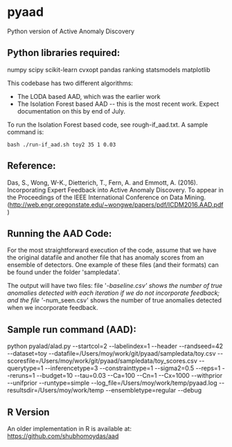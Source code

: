 # pyaad
Python version of Active Anomaly Discovery

Python libraries required:
--------------------------
numpy
scipy
scikit-learn
cvxopt
pandas
ranking
statsmodels
matplotlib


This codebase has two different algorithms:
  - The LODA based AAD, which was the earlier work
  - The Isolation Forest based AAD -- this is the most recent work. Expect documentation on this by end of July.

To run the Isolation Forest based code, see rough-if_aad.txt. A sample command is:

    bash ./run-if_aad.sh toy2 35 1 0.03


Reference:
----------
Das, S., Wong, W-K., Dietterich, T., Fern, A. and Emmott, A. (2016). Incorporating Expert Feedback into Active Anomaly Discovery. To appear in the Proceedings of the IEEE International Conference on Data Mining. (http://web.engr.oregonstate.edu/~wongwe/papers/pdf/ICDM2016.AAD.pdf)

Running the AAD Code:
---------------------
For the most straightforward execution of the code, assume that we have the original datafile and another file that has anomaly scores from an ensemble of detectors. One example of these files (and their formats) can be found under the folder 'sampledata'.

The output will have two files: file '*-baseline.csv' shows the number of true anomalies detected with each iteration if we do not incorporate feedback; and the file '*-num_seen.csv' shows the number of true anomalies detected when we incorporate feedback.

Sample run command (AAD):
-------------------------
python pyalad/alad.py --startcol=2 --labelindex=1 --header --randseed=42 --dataset=toy --datafile=/Users/moy/work/git/pyaad/sampledata/toy.csv --scoresfile=/Users/moy/work/git/pyaad/sampledata/toy_scores.csv --querytype=1 --inferencetype=3 --constrainttype=1 --sigma2=0.5 --reps=1 --reruns=1 --budget=10 --tau=0.03 --Ca=100 --Cn=1 --Cx=1000 --withprior --unifprior --runtype=simple --log_file=/Users/moy/work/temp/pyaad.log --resultsdir=/Users/moy/work/temp --ensembletype=regular --debug

R Version
--------------------
An older implementation in R is available at: https://github.com/shubhomoydas/aad
